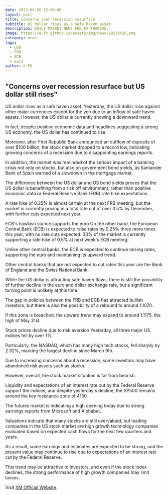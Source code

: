 ```yaml
---
date: 2023-04-26 12:00:00
layout: post
title: Concerns over recession resurface
subtitle: US dollar rises as a safe haven asset.
description: DAILY MARKET NEWS FOR FX-TRADERS.
image: https://e-fx.github.io/assets/img/news-20230426.png
category: news
tags:
  - USD
  - FRB
  - ECB
  - Euro
author: e-FX
---
```


##  "Concerns over recession resurface but US dollar still rises"

US dollar rises as a safe haven asset.
Yesterday, the US dollar rose against other major currencies except for the yen due to an inflow of safe haven assets. However, the US dollar is currently showing a downward trend.

In fact, despite positive economic data and headlines suggesting a strong US economy, the US dollar has continued to rise.

Moreover, after First Republic Bank announced an outflow of deposits of over $100 billion, the stock market dropped to a record low, indicating growing concerns of a recession due to disappointing earnings reports.

In addition, the market was reminded of the serious impact of a banking crisis not only on stocks, but also on government bond yields, as Santander Bank of Spain warned of a slowdown in the mortgage market.

The difference between the US dollar and US bond yields proves that the US dollar is benefiting from a risk off environment, rather than positive economic data or Federal Reserve Bank (FRB) rate hike expectations.

A rate hike of 0.25% is almost certain at the next FRB meeting, but the market is currently pricing in a total rate cut of over 0.5% by December, with further cuts expected next year.

ECB's hawkish stance supports the euro
On the other hand, the European Central Bank (ECB) is expected to raise rates by 0.25% three more times this year, with no rate cuts expected. 30% of the market is currently supporting a rate hike of 0.5% at next week's ECB meeting.

Unlike other central banks, the ECB is expected to continue raising rates, supporting the euro and maintaining its upward trend.

Other central banks that are not expected to cut rates this year are the Bank of England and the Swiss National Bank.

While the US dollar is attracting safe haven flows, there is still the possibility of further decline in the euro and dollar exchange rate, but a significant turning point is unlikely at this time.

The gap in policies between the FRB and ECB has attracted bullish investors, but there is also the possibility of a rebound to around 1.1070.

If this zone is breached, the upward trend may expand to around 1.1175, the high of May 31st.

Stock prices decline due to risk aversion
Yesterday, all three major US indices fell by over 1%.

Particularly, the NASDAQ, which has many high tech stocks, fell sharply by 2.32%, marking the largest decline since March 9th.

Due to increasing concerns about a recession, some investors may have abandoned risk assets such as stocks.

However, overall, the stock market situation is far from bearish.

Liquidity and expectations of an interest rate cut by the Federal Reserve support the indices, and despite yesterday's decline, the SP500 remains around the key resistance zone of 4150.

The futures market is indicating a high opening today due to strong earnings reports from Microsoft and Alphabet.

Valuations indicate that many stocks are still overvalued, but leading companies in the US stock market are high growth technology companies evaluated based on expected cash flows for the next few quarters and years.

As a result, some earnings and estimates are expected to be strong, and the present value may continue to rise due to expectations of an interest rate cut by the Federal Reserve.

This trend may be attractive to investors, and even if the stock index declines, the strong performance of high growth companies may limit losses.




Visit [XM Official Website](https://clicks.pipaffiliates.com/c?c=550036&l=en&p=0).